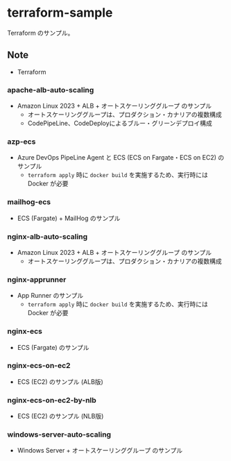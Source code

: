 # terraform-sample
Terraform のサンプル。

## Note
- Terraform

### apache-alb-auto-scaling
- Amazon Linux 2023 + ALB + オートスケーリンググループ のサンプル
    - オートスケーリンググループは、プロダクション・カナリアの複数構成
    - CodePipeLine、CodeDeployによるブルー・グリーンデプロイ構成

### azp-ecs
- Azure DevOps PipeLine Agent と ECS (ECS on Fargate・ECS on EC2) のサンプル
    - `terraform apply` 時に `docker build` を実施するため、実行時には Docker が必要

### mailhog-ecs
- ECS (Fargate) + MailHog のサンプル

### nginx-alb-auto-scaling
- Amazon Linux 2023 + ALB + オートスケーリンググループ のサンプル
    - オートスケーリンググループは、プロダクション・カナリアの複数構成

### nginx-apprunner
- App Runner のサンプル
    - `terraform apply` 時に `docker build` を実施するため、実行時には Docker が必要

### nginx-ecs
- ECS (Fargate) のサンプル

### nginx-ecs-on-ec2
- ECS (EC2) のサンプル (ALB版)

### nginx-ecs-on-ec2-by-nlb
- ECS (EC2) のサンプル (NLB版)

### windows-server-auto-scaling
- Windows Server + オートスケーリンググループ のサンプル